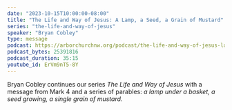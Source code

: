 ```yaml
---
date: "2023-10-15T10:00:00-08:00"
title: "The Life and Way of Jesus: A Lamp, a Seed, a Grain of Mustard"
series: "the-life-and-way-of-jesus"
speaker: "Bryan Cobley"
type: message
podcast: https://arborchurchnw.org/podcast/the-life-and-way-of-jesus-lamp-seed-grain.mp3
podcast_bytes: 25391816
podcast_duration: 35:15
youtube_id: ErVm9nT5-8Y
---
```


Bryan Cobley continues our series _The Life and Way of Jesus_ with a message from Mark 4 and a series of parables: *a
lamp under a basket, a seed growing, a single grain of mustard.*


